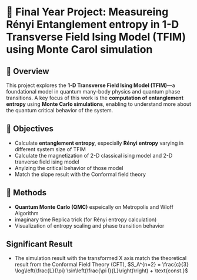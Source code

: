 
# 📘 Final Year Project: Measureing Rényi Entanglement entropy in 1-D Transverse Field Ising Model (TFIM) using Monte Carol simulation 

## 🔬 Overview

This project explores the **1-D Transverse Field Ising Model (TFIM)**—a foundational model in quantum many-body physics and quantum phase transitions. A key focus of this work is the **computation of entanglement entropy** using **Monte Carlo simulations**, enabling to understand more about the quantum critical behavior of the system.

## 🎯 Objectives

- Calculate **entanglement entropy**, especially **Rényi entropy** varying in different system size of TFIM
- Calculate the magnetization of 2-D classical ising model and 2-D tranverse field ising model
- Anylzing the critical behavior of those model
- Match the slope result with the Conformal field theory

## 🧮 Methods
- **Quantum Monte Carlo (QMC)** espeically on Metropolis and Wloff Algorithm
- imaginary time Replica trick (for Rényi entropy calculation)
- Visualization of entropy scaling and phase transition behavior

## Significant Result
- The simulation result with the transformed X axis match the theoretical result from the Conformal Field Theory (CFT), 
$S_A^{n=2} = \frac{c}{3} \log\left(\frac{L}{\pi} \sin\left(\frac{\pi l}{L}\right)\right) + \text{const.}$

